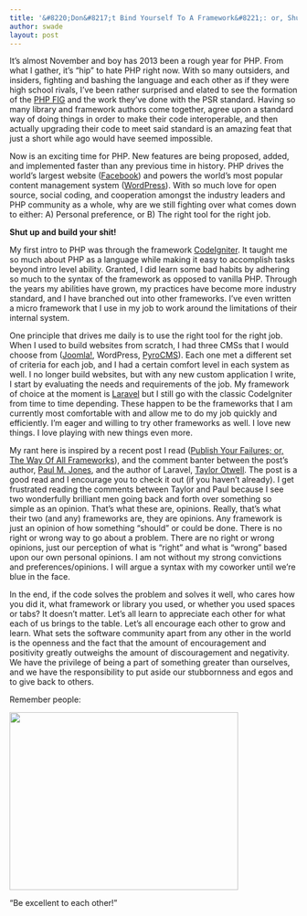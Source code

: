 ```yaml
---
title: '&#8220;Don&#8217;t Bind Yourself To A Framework&#8221;: or, Shut Up and Build Your Shit'
author: swade
layout: post
---
```

It&#8217;s almost November and boy has 2013 been a rough year for PHP. From what I gather, it&#8217;s &#8220;hip&#8221; to hate PHP right now. With so many outsiders, and insiders, fighting and bashing the language and each other as if they were high school rivals, I&#8217;ve been rather surprised and elated to see the formation of the <a href="http://www.php-fig.org/" target="_blank">PHP FIG</a> and the work they&#8217;ve done with the PSR standard. Having so many library and framework authors come together, agree upon a standard way of doing things in order to make their code interoperable, and then actually upgrading their code to meet said standard is an amazing feat that just a short while ago would have seemed impossible.

Now is an exciting time for PHP. New features are being proposed, added, and implemented faster than any previous time in history. PHP drives the world&#8217;s largest website (<a href="http://facebook.com" target="_blank">Facebook</a>) and powers the world&#8217;s most popular content management system (<a href="http://wordpress.org" target="_blank">WordPress</a>). With so much love for open source, social coding, and cooperation amongst the industry leaders and PHP community as a whole, why are we still fighting over what comes down to either: A) Personal preference, or B) The right tool for the right job.

**Shut up and build your shit!**

My first intro to PHP was through the framework <a href="http://ellislab.com/codeigniter" target="_blank">CodeIgniter</a>. It taught me so much about PHP as a language while making it easy to accomplish tasks beyond intro level ability. Granted, I did learn some bad habits by adhering so much to the syntax of the framework as opposed to vanilla PHP. Through the years my abilities have grown, my practices have become more industry standard, and I have branched out into other frameworks. I&#8217;ve even written a micro framework that I use in my job to work around the limitations of their internal system.

One principle that drives me daily is to use the right tool for the right job. When I used to build websites from scratch, I had three CMSs that I would choose from (<a href="http://www.joomla.org/" target="_blank">Joomla!</a>, WordPress, <a href="http://www.pyrocms.com/" target="_blank">PyroCMS</a>). Each one met a different set of criteria for each job, and I had a certain comfort level in each system as well. I no longer build websites, but with any new custom application I write, I start by evaluating the needs and requirements of the job. My framework of choice at the moment is <a href="http://laravel.com/" target="_blank">Laravel</a> but I still go with the classic CodeIgniter from time to time depending. These happen to be the frameworks that I am currently most comfortable with and allow me to do my job quickly and efficiently. I&#8217;m eager and willing to try other frameworks as well. I love new things. I love playing with new things even more.

My rant here is inspired by a recent post I read (<a href="http://paul-m-jones.com/archives/4757" target="_blank">Publish Your Failures; or, The Way Of All Frameworks</a>), and the comment banter between the post&#8217;s author, <a href="https://twitter.com/pmjones" target="_blank">Paul M. Jones</a>, and the author of Laravel, <a href="https://twitter.com/taylorotwell" target="_blank">Taylor Otwell</a>. The post is a good read and I encourage you to check it out (if you haven&#8217;t already). I get frustrated reading the comments between Taylor and Paul because I see two wonderfully brilliant men going back and forth over something so simple as an opinion. That&#8217;s what these are, opinions. Really, that&#8217;s what their two (and any) frameworks are, they are opinions. Any framework is just an opinion of how something &#8220;should&#8221; or could be done. There is no right or wrong way to go about a problem. There are no right or wrong opinions, just our perception of what is &#8220;right&#8221; and what is &#8220;wrong&#8221; based upon our own personal opinions. I am not without my strong convictions and preferences/opinions. I will argue a syntax with my coworker until we&#8217;re blue in the face.

In the end, if the code solves the problem and solves it well, who cares how you did it, what framework or library you used, or whether you used spaces or tabs? It doesn&#8217;t matter. Let&#8217;s all learn to appreciate each other for what each of us brings to the table. Let&#8217;s all encourage each other to grow and learn. What sets the software community apart from any other in the world is the openness and the fact that the amount of encouragement and positivity greatly outweighs the amount of discouragement and negativity. We have the privilege of being a part of something greater than ourselves, and we have the responsibility to put aside our stubbornness and egos and to give back to others.

Remember people:

<div style="width: 400px" class="wp-caption alignnone">
  <img alt="" src="http://www.re-imago.com/wp-content/uploads/2013/02/BillandTed.jpg" width="400" height="311" />
  
  <p class="wp-caption-text">
    &#8220;Be excellent to each other!&#8221;
  </p>
</div>